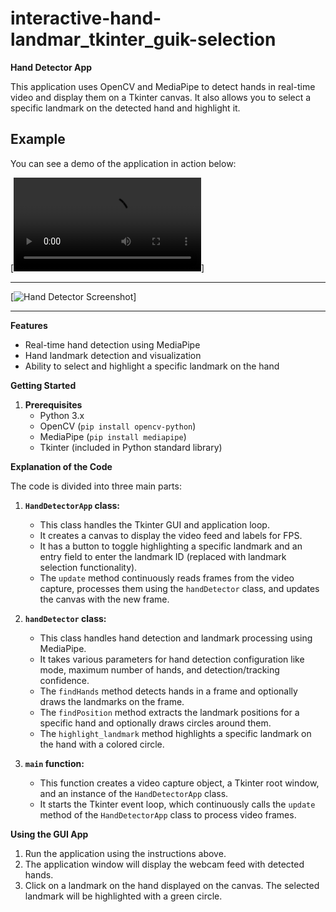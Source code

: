 # interactive-hand-landmar_tkinter_guik-selection
**Hand Detector App**

This application uses OpenCV and MediaPipe to detect hands in real-time video and display them on a Tkinter canvas. It also allows you to select a specific landmark on the detected hand and highlight it.
## Example

You can see a demo of the application in action below:

[![Hand Detector Demo_video](https://github.com/zosk62/interactive-hand-landmark_tkinter_gui/blob/main/screencapture_video.mp4)]

---

[![Hand Detector Screenshot](https://github.com/zosk62/interactive-hand-landmark_tkinter_gui/blob/main/screencapture_img.png)]

---

**Features**

* Real-time hand detection using MediaPipe
* Hand landmark detection and visualization
* Ability to select and highlight a specific landmark on the hand

**Getting Started**

1. **Prerequisites**
    * Python 3.x
    * OpenCV (`pip install opencv-python`)
    * MediaPipe (`pip install mediapipe`)
    * Tkinter (included in Python standard library)


**Explanation of the Code**

The code is divided into three main parts:

1. **`HandDetectorApp` class:**
    * This class handles the Tkinter GUI and application loop.
    * It creates a canvas to display the video feed and labels for FPS.
    * It has a button to toggle highlighting a specific landmark and an entry field to enter the landmark ID (replaced with landmark selection functionality).
    * The `update` method continuously reads frames from the video capture, processes them using the `handDetector` class, and updates the canvas with the new frame.

2. **`handDetector` class:**
    * This class handles hand detection and landmark processing using MediaPipe.
    * It takes various parameters for hand detection configuration like mode, maximum number of hands, and detection/tracking confidence.
    * The `findHands` method detects hands in a frame and optionally draws the landmarks on the frame.
    * The `findPosition` method extracts the landmark positions for a specific hand and optionally draws circles around them.
    * The `highlight_landmark` method highlights a specific landmark on the hand with a colored circle.

3. **`main` function:**
    * This function creates a video capture object, a Tkinter root window, and an instance of the `HandDetectorApp` class.
    * It starts the Tkinter event loop, which continuously calls the `update` method of the `HandDetectorApp` class to process video frames.

**Using the GUI App**

1. Run the application using the instructions above.
2. The application window will display the webcam feed with detected hands.
3. Click on a landmark on the hand displayed on the canvas. The selected landmark will be highlighted with a green circle.


